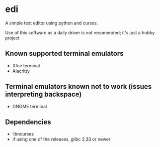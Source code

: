 # edi

A simple text editor using python and curses. 

Use of this software as a daily driver is not recomended; it's just a hobby project

## Known supported terminal emulators
- Xfce terminal
- Alacritty

## Terminal emulators known not to work (issues interpreting backspace)
- GNOME terminal 

## Dependencies 
- libncurses
- if using one of the releases, glibc 2.33 or newer
